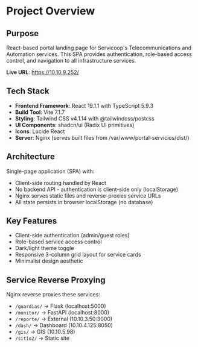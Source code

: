 # Project Overview

## Purpose
React-based portal landing page for Servicoop's Telecommunications and Automation services. This SPA provides authentication, role-based access control, and navigation to all infrastructure services.

**Live URL**: https://10.10.9.252/

## Tech Stack
- **Frontend Framework**: React 19.1.1 with TypeScript 5.9.3
- **Build Tool**: Vite 7.1.7
- **Styling**: Tailwind CSS v4.1.14 with @tailwindcss/postcss
- **UI Components**: shadcn/ui (Radix UI primitives)
- **Icons**: Lucide React
- **Server**: Nginx (serves built files from /var/www/portal-servicios/dist/)

## Architecture
Single-page application (SPA) with:
- Client-side routing handled by React
- No backend API - authentication is client-side only (localStorage)
- Nginx serves static files and reverse-proxies service URLs
- All state persists in browser localStorage (no database)

## Key Features
- Client-side authentication (admin/guest roles)
- Role-based service access control
- Dark/light theme toggle
- Responsive 3-column grid layout for service cards
- Minimalist design aesthetic

## Service Reverse Proxying
Nginx reverse proxies these services:
- `/guardias/` → Flask (localhost:5000)
- `/monitor/` → FastAPI (localhost:8000)
- `/reporte/` → External (10.10.3.50:3000)
- `/dash/` → Dashboard (10.10.4.125:8050)
- `/gis/` → GIS (10.10.5.98)
- `/sitio2/` → Static site

